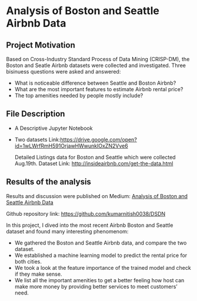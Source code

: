 # Analysis of  Boston and Seattle Airbnb Data

## Project Motivation

Based on Cross-Industry Standard Process of Data Mining (CRISP-DM), the Boston and Seatle Airbnb datasets were collected and investigated.
Three bisinuess questions were asked and answered:

- What is noticeable difference between Seattle and Boston Airbnb?
- What are the most important features to estimate Airbnb rental price?
- The top amenities needed by people mostly include?

## File Description

- A Descriptive Jupyter Notebook
- Two datasets Link:https://drive.google.com/open?id=1wLWrfRmH591OrjawHWwunkIOxZN2Vve6
   
   Detailed Listings data for Boston and Seattle which were collected Aug.19th.
   Dataset Link: http://insideairbnb.com/get-the-data.html

## Results of the analysis

Results and discussion were published on Medium: [Analysis of Boston and Seattle Airbnb Data](https://medium.com/@nitishkumarroy/analysis-of-boston-and-seattle-airbnb-data-33d656a69e69)

Github repository link:  https://github.com/kumarnitish0038/DSDN
   
In this project, I dived into the most recent Airbnb Boston and Seattle dataset and found many interesting phenomenom:
- We gathered the Boston and Seattle Airbnb data, and compare the two dataset.
- We established a machine learning model to predict the rental price for both cities.
- We took a look at the feature importance of the trained model and check if they make sense.
- We list all the important amenities to get a better feeling how host can make more money by providing better services to meet customers’ need.
